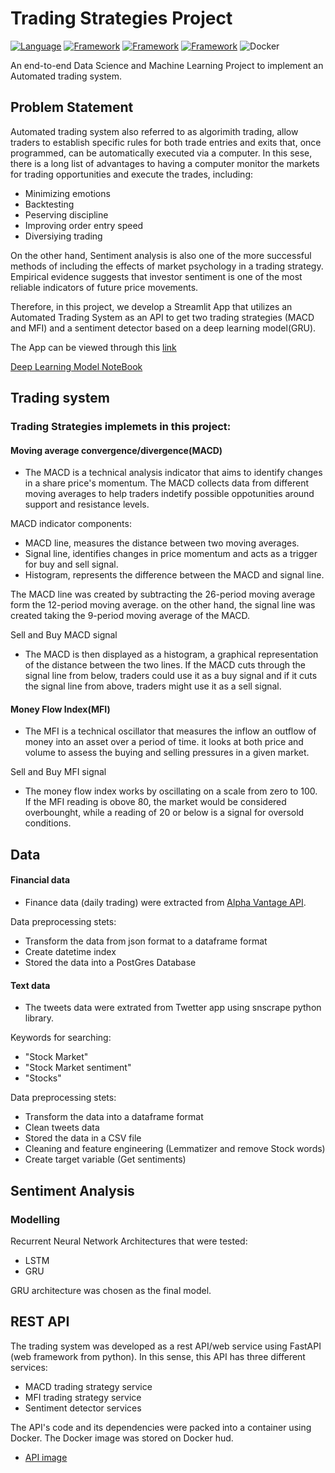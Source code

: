 # **Trading Strategies Project**

[![Language](https://img.shields.io/badge/Python-darkblue.svg?style=flat&logo=python&logoColor=white)](https://www.python.org)
[![Framework](https://img.shields.io/badge/sklearn-darkorange.svg?style=flat&logo=scikit-learn&logoColor=white)](https://scikit-learn.org/)
[![Framework](https://img.shields.io/badge/FastAPI-darkgreen.svg?style=flat&logo=fastapi&logoColor=white)](https://fastapi.tiangolo.com/)
[![Framework](https://img.shields.io/badge/Streamlit-red.svg?style=flat&logo=streamlit&logoColor=white)](https://streamlit.io/)
![Docker](https://img.shields.io/badge/Docker-blue?style=flat&logo=docker&logoColor=white)

An end-to-end Data Science and Machine Learning Project to implement an Automated trading system.

## **Problem Statement**

Automated trading system also referred to as algorimith trading, allow traders to establish specific rules for both trade entries and exits that, once programmed, can be automatically executed via a computer. In this sese, there is a long list of advantages to having a computer monitor the markets for trading opportunities and execute the trades, including:

- Minimizing emotions
- Backtesting
- Peserving discipline
- Improving order entry speed
- Diversiying trading

On the other hand,  Sentiment analysis is also one of the more successful methods of including the effects of market psychology in a trading strategy. Empirical evidence suggests that investor sentiment is one of the most reliable indicators of future price movements.

Therefore, in this project, we develop a Streamlit App that utilizes an Automated Trading System as an API to get two trading strategies (MACD and MFI) and a sentiment detector based on a deep learning model(GRU). 

The App can be viewed through this [link]()

[Deep Learning Model NoteBook]()

## Trading system

### Trading Strategies implemets in this project:
 
#### Moving average convergence/divergence(MACD)
 - The MACD is a technical analysis indicator that aims to identify changes in a share price's momentum. The MACD collects data from different moving averages to help traders indetify possible oppotunities around support and resistance levels.

MACD indicator components:

- MACD line, measures the distance between two moving averages.
- Signal line, identifies changes in price momentum and acts as a trigger for buy and sell signal.
- Histogram, represents the difference between the MACD and signal line.

The MACD line was created by subtracting the 26-period moving average form the 12-period moving average. on the other hand, the signal line was created taking the 9-period moving average of the MACD.

Sell and Buy MACD signal

- The MACD is then displayed as a histogram, a graphical representation of the distance between the two lines. If the MACD cuts through the signal line from below, traders could use it as a buy signal and if it cuts the signal line from above, traders might use it as a sell signal.

#### Money Flow Index(MFI)
- The MFI is a technical oscillator that measures the inflow an outflow of money into an asset over a period of time. it looks at both price and volume to assess the buying and selling pressures in a given market.

Sell and Buy MFI signal

- The money flow index works by oscillating on a scale from zero to 100. If the MFI reading is obove 80, the market would be considered overbounght, while a reading of 20 or below is a signal for oversold conditions.

## Data

#### Financial data
- Finance data (daily trading) were extracted from [Alpha Vantage API](https://www.alphavantage.co/). 

Data preprocessing stets:
 - Transform the data from json format to a dataframe format
 - Create datetime index
 - Stored the data into a PostGres Database


#### Text data
- The tweets data were extrated from Twetter app using snscrape python library.

Keywords for searching:
 - "Stock Market"
 - "Stock Market sentiment"
 - "Stocks"

Data preprocessing stets:
 - Transform the data into a dataframe format
 - Clean tweets data 
 - Stored the data in a CSV file
 - Cleaning and feature engineering (Lemmatizer and remove Stock words)
 - Create target variable (Get sentiments)


## Sentiment Analysis

### Modelling 
Recurrent Neural Network Architectures that were tested:
 - LSTM
 - GRU
 
GRU architecture was chosen as the final model.

## REST API
The trading system was developed as a rest API/web service using FastAPI (web framework from python). In this sense, this API has three different services:

- MACD trading strategy service
- MFI trading strategy service
- Sentiment detector services

The API's code and its dependencies were packed into a container using Docker. The Docker image was stored on Docker hud.

- [API image](https://hub.docker.com/repository/docker/lfss08/stfastapi/general)
